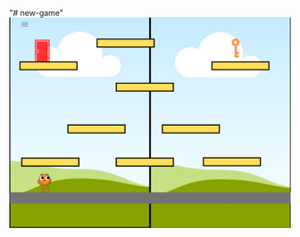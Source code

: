 "# new-game"
![First Img](./img/Simple%20Lined%20White%20Article%20Page%20Wireframe%20Tablet%20UI%20Prototype.png)
